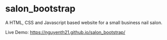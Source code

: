 # salon_bootstrap

A HTML, CSS and Javascript based website for a small business nail salon.

Live Demo: https://nguyenth21.github.io/salon_bootstrap/
